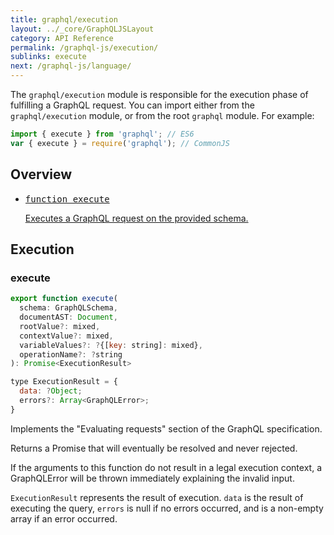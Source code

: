 ```yaml
---
title: graphql/execution
layout: ../_core/GraphQLJSLayout
category: API Reference
permalink: /graphql-js/execution/
sublinks: execute
next: /graphql-js/language/
---
```


The `graphql/execution` module is responsible for the execution phase of
fulfilling a GraphQL request. You can import either from the `graphql/execution` module, or from the root `graphql` module. For example:

```js
import { execute } from 'graphql'; // ES6
var { execute } = require('graphql'); // CommonJS
```

## Overview

<ul class="apiIndex">
  <li>
    <a href="#execute">
      <pre>function execute</pre>
      Executes a GraphQL request on the provided schema.
    </a>
  </li>
</ul>

## Execution

### execute

```js
export function execute(
  schema: GraphQLSchema,
  documentAST: Document,
  rootValue?: mixed,
  contextValue?: mixed,
  variableValues?: ?{[key: string]: mixed},
  operationName?: ?string
): Promise<ExecutionResult>

type ExecutionResult = {
  data: ?Object;
  errors?: Array<GraphQLError>;
}
```

Implements the "Evaluating requests" section of the GraphQL specification.

Returns a Promise that will eventually be resolved and never rejected.

If the arguments to this function do not result in a legal execution context,
a GraphQLError will be thrown immediately explaining the invalid input.

`ExecutionResult` represents the result of execution. `data` is the result of
executing the query, `errors` is null if no errors occurred, and is a
non-empty array if an error occurred.
